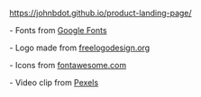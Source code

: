 <a href="https://johnbdot.github.io/product-landing-page/">https://johnbdot.github.io/product-landing-page/</a>
<p>- Fonts from <a href="https://fonts.google.com/">Google Fonts</a></p>
<p>- Logo made from <a href="https://www.freelogodesign.org/">freelogodesign.org</a></p>
<p>- Icons from <a href="https://fontawesome.com/">fontawesome.com</a></p>
<p>- Video clip from <a href="https://www.pexels.com/videos/">Pexels</a></p>
